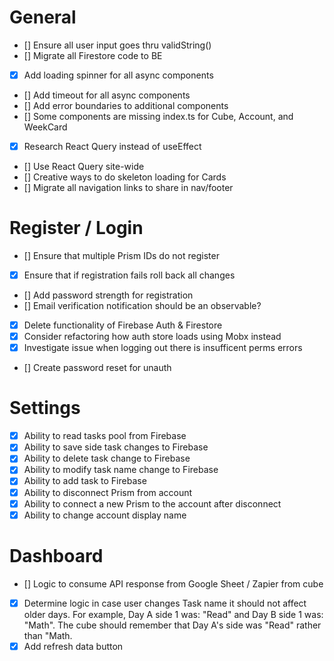# General

- [] Ensure all user input goes thru validString()
- [] Migrate all Firestore code to BE
- [x] Add loading spinner for all async components
- [] Add timeout for all async components
- [] Add error boundaries to additional components
- [] Some components are missing index.ts for Cube, Account, and WeekCard
- [x] Research React Query instead of useEffect
- [] Use React Query site-wide
- [] Creative ways to do skeleton loading for Cards
- [] Migrate all navigation links to share in nav/footer

# Register / Login

- [] Ensure that multiple Prism IDs do not register
- [x] Ensure that if registration fails roll back all changes
- [] Add password strength for registration
- [] Email verification notification should be an observable?
- [x] Delete functionality of Firebase Auth & Firestore
- [x] Consider refactoring how auth store loads using Mobx instead
- [x] Investigate issue when logging out there is insufficent perms errors
- [] Create password reset for unauth

# Settings

- [x] Ability to read tasks pool from Firebase
- [x] Ability to save side task changes to Firebase
- [x] Ability to delete task change to Firebase
- [x] Ability to modify task name change to Firebase
- [x] Ability to add task to Firebase
- [x] Ability to disconnect Prism from account
- [x] Ability to connect a new Prism to the account after disconnect
- [x] Ability to change account display name

# Dashboard

- [] Logic to consume API response from Google Sheet / Zapier from cube
- [x] Determine logic in case user changes Task name it should not affect older days. For example, Day A side 1 was: "Read" and Day B side 1 was: "Math". The cube should remember that Day A's side was "Read" rather than "Math.
- [x] Add refresh data button